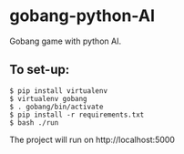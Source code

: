 # gobang-python-AI
Gobang game with python AI.
## To set-up:
```
$ pip install virtualenv
$ virtualenv gobang
$ . gobang/bin/activate
$ pip install -r requirements.txt
$ bash ./run
```
The project will run on http://localhost:5000

